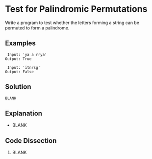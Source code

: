 # Test for Palindromic Permutations
Write a program to test whether the letters forming a string can be permuted to form a palindrome.

## Examples
```
 Input: 'ya a rrya'
Output: True

 Input: 'itnrsg'
Output: False
```

## Solution
```python
BLANK
```

## Explanation
* BLANK

## Code Dissection
1. BLANK